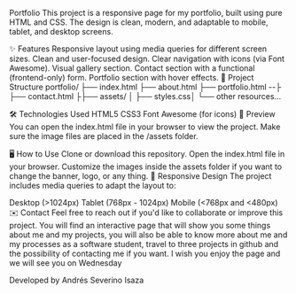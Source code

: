 Portfolio 
This project is a responsive page for my portfolio, built using pure HTML and CSS. The design is clean, modern, and adaptable to mobile, tablet, and desktop screens.

✨ Features
Responsive layout using media queries for different screen sizes.
Clean and user-focused design.
Clear navigation with icons (via Font Awesome).
Visual gallery section.
Contact section with a functional (frontend-only) form.
Portfolio section with hover effects.
📁 Project Structure
portfolio/ ├── index.html ├── about.html ├── portfolio.html --├ ├── contact.html ├├── assets/ │ ├── styles.css│ └── other resources...

🛠️ Technologies Used
HTML5
CSS3
Font Awesome (for icons)
📸 Preview
You can open the index.html file in your browser to view the project. Make sure the image files are placed in the /assets folder.

🖥️ How to Use
Clone or download this repository.
Open the index.html file in your browser.
Customize the images inside the assets folder if you want to change the banner, logo, or any thing.
📱 Responsive Design
The project includes media queries to adapt the layout to:

Desktop (>1024px)
Tablet (768px - 1024px)
Mobile (<768px and <480px)
✉️ Contact
Feel free to reach out if you'd like to collaborate or improve this project.
You will find an interactive page that will show you some things about me and my projects, 
you will also be able to know more about me and my processes as a software student, travel to three projects in github and the possibility of contacting me if you want. 
I wish you enjoy the page and we will see you on Wednesday

Developed by Andrés Severino Isaza
